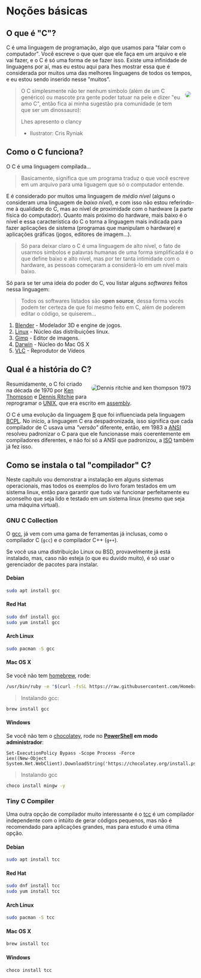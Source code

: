 # Noções básicas

## O que é "C"?

C é uma linguagem de programação, algo que usamos para "falar com o computador". Você escreve o que quer que ele faça em um arquivo e ele vai fazer, e o C é só uma forma de se fazer isso. Existe uma infinidade de linguagens por aí, mas eu estou aqui para lhes mostrar essa que é considerada por muitos uma das melhores linguagens de todos os tempos, e eu estou sendo inserido nesse "muitos".

<img
   align="right"
   style="border-radius: 10px; margin: 10px; max-height: 150px;"
   src="https://i.pinimg.com/564x/ab/55/d7/ab55d772ae879cc095b040a098ce8dd6.jpg"
/>

> O C simplesmente não ter nenhum simbolo (além de um C genérico) ou mascote pra gente poder tatuar na pele e dizer "eu amo C", então fica aí minha sugestão pra comunidade (e tem que ser um dinossauro):
>
> Lhes apresento o clancy
> - Ilustrator: Cris Ryniak

## Como o C funciona?

O C é uma linguagem compilada...

> Basicamente, significa que um programa traduz o que você escreve em um arquivo para uma liguagem que só o computador entende.

E é considerado por muitos uma linguagem de _médio nível_ (alguns o consideram uma linguagem de _baixo nível_), e com isso não estou referindo-me à qualidade do C, mas ao nível de proximidade com o hardware (a parte física do computador). Quanto mais próximo do hardware, mais baixo é o nível e essa característica do C o torna a linguagem mais indicada para fazer aplicações de sistema (programas que manipulam o hardware) e aplicações gráficas (jogos, editores de imagem...).

> Só para deixar claro o C é uma linguagem de alto nível, o fato de usarmos simbolos e palavras humanas de uma forma simplificada é o que define baixo e alto nível, mas por ter tanta intimidade com o hardware, as pessoas começaram a considerá-lo em um nível mais baixo.

Só para se ter uma ideia do poder do C, vou listar alguns _softwares_ feitos nessa linguagem:
> Todos os softwares listados são **open source**, dessa forma vocês podem ter certeza de que foi mesmo feito em C, além de poderem editar o código, se quiserem...

1. [Blender](https://blender.org)                - Modelador 3D e engine de jogos.
2. [Linux](https://kernel.org)                   - Núcleo das distribuições linux.
3. [Gimp](httsp://gimp.org)                      - Editor de imagens.
4. [Darwin](https://github.com/apple/darwin-xnu) - Núcleo do Mac OS X
5. [VLC](https://www.videolan.org/vlc/)          - Reprodutor de Vídeos

## Qual é a história do C?

<img
   alt="Dennis ritchie and ken thompson 1973"
   align="right"
   style="border-radius: 10px; margin: 10px; max-height: 200px;"
   src="https://upload.wikimedia.org/wikipedia/commons/thumb/1/1b/Ken_Thompson_and_Dennis_Ritchie--1973.jpg/500px-Ken_Thompson_and_Dennis_Ritchie--1973.jpg"
/>

Resumidamente, o C foi criado na década de 1970 por [Ken Thompson](https://pt.wikipedia.org/wiki/Ken_Thompson) e [Dennis Ritchie](https://pt.wikipedia.org/wiki/Dennis_Ritchie) para reprogramar o [UNIX](https://pt.wikipedia.org/wiki/Unix), que era escrito em [assembly](https://pt.wikipedia.org/wiki/Linguagem_assembly).

O C é uma evolução da linguagem [B](https://pt.wikipedia.org/wiki/B_(linguagem_de_programa%C3%A7%C3%A3o)) que foi influenciada pela linguagem [BCPL](https://pt.wikipedia.org/wiki/BCPL). No início, a linguagem C era despadronizada, isso significa que cada compilador de C usava uma _"versão"_ diferente, então, em 1983 a [ANSI](https://pt.wikipedia.org/wiki/American_National_Standards_Institute) resolveu padronizar o C para que ele funcionasse mais coerentemente em compiladores diferentes, e não foi só a ANSI que padronizou, a [ISO](https://pt.wikipedia.org/wiki/ISO) também já fez isso.

## Como se instala o tal "compilador" C?

Neste capítulo vou demonstrar a instalação em alguns sistemas operacionais, mas todos os exemplos do livro foram testados em um sistema linux, então para garantir que tudo vai funcionar perfeitamente eu aconselho que seja lido e testado em um sistema linux (mesmo que seja uma máquina virtual).

### GNU C Collection

O [gcc](https://pt.wikipedia.org/wiki/GNU_Compiler_Collection), já vem com uma gama de ferramentas já inclusas, como o compilador C (`gcc`) e o compilador C++ (`g++`).

Se você usa uma distribuição Linux ou BSD, provavelmente já está instalado, mas, caso não esteja (o que eu duvido muito), é só usar o gerenciador de pacotes para instalar.

#### Debian

```sh
sudo apt install gcc
```

#### Red Hat

```sh
sudo dnf install gcc
sudo yum install gcc
```

#### Arch Linux

```sh
sudo pacman -S gcc
```

#### Mac OS X

Se você não tem [homebrew](https://brew.sh/index_pt-br), rode:

```sh
/usr/bin/ruby -e "$(curl -fsSL https://raw.githubusercontent.com/Homebrew/install/master/install)"
```

> Instalando gcc:

```sh
brew install gcc
```

#### Windows

Se você não tem o [chocolatey](https://chocolatey.org/), rode no __[PowerShell](https://pt.wikipedia.org/wiki/PowerShell) em modo administrador__:

```PS1
Set-ExecutionPolicy Bypass -Scope Process -Force
iex((New-Object System.Net.WebClient).DownloadString('https://chocolatey.org/install.ps1'))
```

> Instalando gcc

```bat
choco install mingw -y
```

### Tiny C Compiler

Uma outra opção de compilador muito interessante é o [tcc](https://en.wikipedia.org/wiki/Tiny_C_Compiler) é um compilador independente com o intúito de gerar códigos pequenos, mas não é recomendado para aplicações grandes, mas para estudo é uma ótima opção.

#### Debian

```sh
sudo apt install tcc
```

#### Red Hat

```sh
sudo dnf install tcc
sudo yum install tcc
```

#### Arch Linux

```sh
sudo pacman -S tcc
```

#### Mac OS X

```sh
brew install tcc
```

#### Windows

```sh
choco install tcc
```

